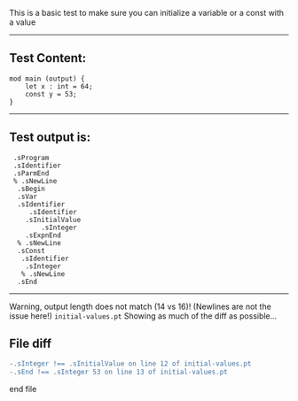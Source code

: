 This is a basic test to make sure you can initialize a variable or a const with a value

-------------------------

Test Content: 
-------------------------
```
mod main (output) {
    let x : int = 64;
    const y = 53;
}
```
------------------------
Test output is: 
-------------------------
```
 .sProgram
 .sIdentifier
 .sParmEnd
 % .sNewLine
  .sBegin
  .sVar
  .sIdentifier
     .sIdentifier
    .sInitialValue
        .sInteger
    .sExpnEnd
  % .sNewLine
  .sConst
   .sIdentifier
    .sInteger
   % .sNewLine
  .sEnd

```
------------------------
Warning, output length does not match (14 vs 16)!  (Newlines are not the issue here!) `initial-values.pt`
Showing as much of the diff as possible...

File diff
-------------------------
```diff
-.sInteger !== .sInitialValue on line 12 of initial-values.pt
-.sEnd !== .sInteger 53 on line 13 of initial-values.pt

```
end file
